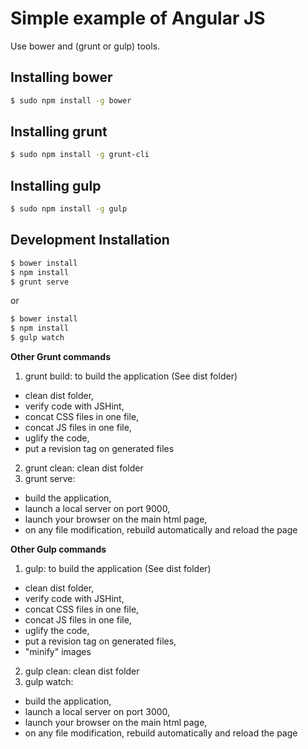 # Simple example of Angular JS

Use bower and (grunt or gulp) tools.

## Installing bower

```bash
$ sudo npm install -g bower
```

## Installing grunt

```bash
$ sudo npm install -g grunt-cli
```

## Installing gulp

```bash
$ sudo npm install -g gulp
```

## Development Installation

```bash
$ bower install
$ npm install
$ grunt serve
```

or

```bash
$ bower install
$ npm install
$ gulp watch
```


**Other Grunt commands**

1. grunt build: to build the application (See dist folder)
  * clean dist folder,
  * verify code with JSHint,
  * concat CSS files in one file,
  * concat JS files in one file,
  * uglify the code,
  * put a revision tag on generated files
2. grunt clean: clean dist folder
3. grunt serve:
  * build the application,
  * launch a local server on port 9000,
  * launch your browser on the main html page,
  * on any file modification, rebuild automatically and reload the page

**Other Gulp commands**

1. gulp: to build the application (See dist folder)
  * clean dist folder,
  * verify code with JSHint,
  * concat CSS files in one file,
  * concat JS files in one file,
  * uglify the code,
  * put a revision tag on generated files,
  * "minify" images
2. gulp clean: clean dist folder
3. gulp watch:
  * build the application,
  * launch a local server on port 3000,
  * launch your browser on the main html page,
  * on any file modification, rebuild automatically and reload the page
